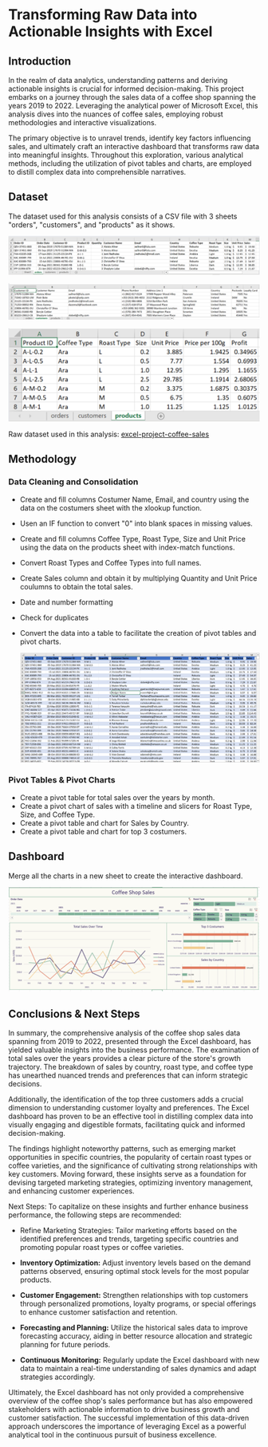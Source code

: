 # Transforming Raw Data into Actionable Insights with Excel

## Introduction

In the realm of data analytics, understanding patterns and deriving actionable insights is crucial for informed decision-making. This project embarks on a journey through the sales data of a coffee shop spanning the years 2019 to 2022. Leveraging the analytical power of Microsoft Excel, this analysis dives into the nuances of coffee sales, employing robust methodologies and interactive visualizations.

The primary objective is to unravel trends, identify key factors influencing sales, and ultimately craft an interactive dashboard that transforms raw data into meaningful insights. Throughout this exploration, various analytical methods, including the utilization of pivot tables and charts, are employed to distill complex data into comprehensible narratives.

## Dataset

The dataset used for this analysis consists of a CSV file with 3 sheets "orders", "customers", and "products" as it shows.

![Orders raw dataset](ordersraw.png)


![Customers raw dataset](customersraw.png)


![Products raw dataset](productsraw.png)


Raw dataset used in this analysis: [excel-project-coffee-sales](https://github.com/mochen862/excel-project-coffee-sales)

## Methodology
### Data Cleaning and Consolidation
* Create and fill columns Costumer Name, Email, and country using the data on the costumers sheet with the xlookup function.
* Usen an IF function to convert "0" into blank spaces in missing values.
* Create and fill columns Coffee Type, Roast Type, Size and Unit Price using the data on the products sheet with index-match functions.
* Convert Roast Types and Coffee Types into full names.
* Create Sales column and obtain it by multiplying Quantity and Unit Price coulumns to obtain the total sales. 
* Date and number formatting
* Check for duplicates
* Convert the data into a table to facilitate the creation of pivot tables and pivot charts.

  ![Table](table.png) 

### Pivot Tables & Pivot Charts
* Create a pivot table for total sales over the years by month.
* Create a pivot chart of sales with a timeline and slicers for Roast Type, Size, and Coffee Type.
* Create a pivot table and chart for Sales by Country.
* Create a pivot table and chart for top 3 costumers.
  
## Dashboard

Merge all the charts in a new sheet to create the interactive dashboard.

![Dashboard](Dashboard.png)

## Conclusions & Next Steps

In summary, the comprehensive analysis of the coffee shop sales data spanning from 2019 to 2022, presented through the Excel dashboard, has yielded valuable insights into the business performance. The examination of total sales over the years provides a clear picture of the store's growth trajectory. The breakdown of sales by country, roast type, and coffee type has unearthed nuanced trends and preferences that can inform strategic decisions.

Additionally, the identification of the top three customers adds a crucial dimension to understanding customer loyalty and preferences. The Excel dashboard has proven to be an effective tool in distilling complex data into visually engaging and digestible formats, facilitating quick and informed decision-making.

The findings highlight noteworthy patterns, such as emerging market opportunities in specific countries, the popularity of certain roast types or coffee varieties, and the significance of cultivating strong relationships with key customers. Moving forward, these insights serve as a foundation for devising targeted marketing strategies, optimizing inventory management, and enhancing customer experiences.

Next Steps:
To capitalize on these insights and further enhance business performance, the following steps are recommended:
* Refine Marketing Strategies: Tailor marketing efforts based on the identified preferences and trends, targeting specific countries and promoting popular roast types or coffee varieties.

* **Inventory Optimization:** Adjust inventory levels based on the demand patterns observed, ensuring optimal stock levels for the most popular products.

* **Customer Engagement:** Strengthen relationships with top customers through personalized promotions, loyalty programs, or special offerings to enhance customer satisfaction and retention.

* **Forecasting and Planning:** Utilize the historical sales data to improve forecasting accuracy, aiding in better resource allocation and strategic planning for future periods.

* **Continuous Monitoring:** Regularly update the Excel dashboard with new data to maintain a real-time understanding of sales dynamics and adapt strategies accordingly.

Ultimately, the Excel dashboard has not only provided a comprehensive overview of the coffee shop's sales performance but has also empowered stakeholders with actionable information to drive business growth and customer satisfaction. The successful implementation of this data-driven approach underscores the importance of leveraging Excel as a powerful analytical tool in the continuous pursuit of business excellence.
